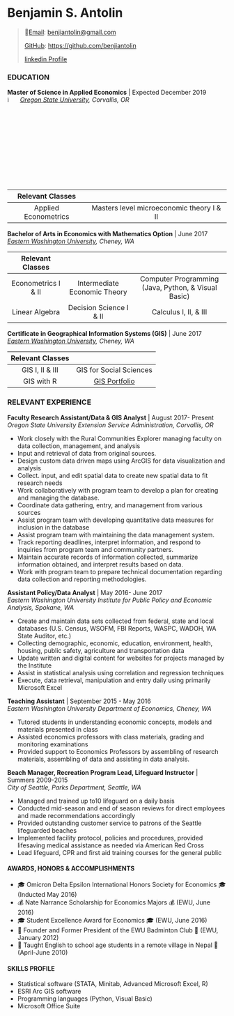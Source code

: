# Benjamin S. Antolin

>:email:[Email](benjiantolin@gmail.com): benjiantolin@gmail.com
>
>[GitHub](https://github.com/benjiantolin): https://github.com/benjiantolin
>
>[linkedin Profile](http://www.linkedin.com/in/benjaminantolin)

### EDUCATION
**Master of Science in Applied Economics** | Expected December 2019<br/>
<img src="https://benjiantolin.github.io/Pictures/OSULogo.png" style="width:5%;"> _[Oregon State University][], Corvallis, OR_

| Relevant Classes ||
| :-----------------: | :-----------------:|
| Applied Econometrics | Masters level microeconomic theory I & II |

**Bachelor of Arts in Economics with Mathematics Option** | June 2017<br/>
_[Eastern Washington University][], Cheney, WA_

| Relevant Classes |||
| :------------------: | :----------------:| :-------------------:|
| Econometrics I & II | Intermediate Economic Theory |Computer Programming (Java, Python, & Visual Basic)|
| Linear Algebra | Decision Science I & II | Calculus I, II, & III|

**Certificate in Geographical Information Systems (GIS)** | June 2017<br/>
_[Eastern Washington University][], Cheney, WA_

|Relevant Classes ||
| :-------------------: | :-----------------: |
| GIS I, II & III | GIS for Social Sciences|
| GIS with R | [GIS Portfolio](https://benjiantolin.wixsite.com/gisportfolio)|

### RELEVANT EXPERIENCE
**Faculty Research Assistant/Data & GIS Analyst** | August 2017- Present<br/>
_Oregon State University Extension Service Administration, Corvallis, OR_
-	Work closely with the Rural Communities Explorer managing faculty on data collection, management, and analysis
-	Input and retrieval of data from original sources.
-	Design custom data driven maps using ArcGIS for data visualization and analysis
-	Collect. input, and edit spatial data to create new spatial data to fit research needs
-	Work collaboratively with program team to develop a plan for creating and managing the database.
-	Coordinate data gathering, entry, and management from various sources
-	Assist program team with developing quantitative data measures for inclusion in the database
-	Assist program team with maintaining the data management system.
-	Track reporting deadlines, interpret information, and respond to inquiries from program team and community partners.
-	Maintain accurate records of information collected, summarize information obtained, and interpret results based on data.
-	Work with program team to prepare technical documentation regarding data collection and reporting methodologies.

**Assistant Policy/Data Analyst** | May 2016- June 2017<br/>
_Eastern Washington University Institute for Public Policy and Economic Analysis, Spokane, WA_
-	Create and maintain data sets collected from federal, state and local databases (U.S. Census, WSOFM, FBI Reports, WASPC, WADOH, WA State Auditor, etc.)
-	Collecting demographic, economic, education, environment, health, housing, public safety, agriculture and transportation data
-	Update written and digital content for websites for projects managed by the Institute
-	Assist in statistical analysis using correlation and regression techniques
-	Execute, data retrieval, manipulation and entry daily using primarily Microsoft Excel

**Teaching Assistant** | September 2015 - May 2016<br/>
_Eastern Washington University Department of Economics, Cheney, WA_
-	Tutored students in understanding economic concepts, models and materials presented in class
-	Assisted economics professors with class materials, grading and monitoring examinations
-	Provided support to Economics Professors by assembling of research materials, assembling of data and assisting in data analysis.

**Beach Manager, Recreation Program Lead, Lifeguard Instructor** | Summers 2009-2015<br/>
_City of Seattle, Parks Department, Seattle, WA_
-	Managed and trained up to10 lifeguard on a daily basis
-	Conducted mid-season and end of season reviews for direct employees and made recommendations accordingly
-	Provided outstanding customer service to patrons of the Seattle lifeguarded beaches
-	Implemented facility protocol, policies and procedures, provided lifesaving medical assistance as needed via American Red Cross
-	Lead lifeguard, CPR and first aid training courses for the general public

#### AWARDS, HONORS & ACCOMPLISHMENTS
-	:mortar_board: Omicron Delta Epsilon International Honors Society for Economics :mortar_board: (Inducted May 2016)
-	:moneybag: Nate Narrance Scholarship for Economics Majors :moneybag: (EWU, June 2016)
- :mortar_board:	Student Excellence Award for Economics :mortar_board: (EWU, June 2016)
-	:tennis: Founder and Former President of the EWU Badminton Club :tennis: (EWU, January 2012)
-	:school: Taught English to school age students in a remote village in Nepal :mount_fuji: (April-June 2010)

#### SKILLS PROFILE
-	Statistical software (STATA, Minitab, Advanced Microsoft Excel, R)
-	ESRI Arc GIS software
-	Programming languages (Python, Visual Basic)
-	Microsoft Office Suite

[Eastern Washington University]: https://www.ewu.edu/
[Oregon State University]: https://oregonstate.edu/

